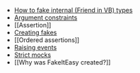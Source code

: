 * [How to fake internal (Friend in VB) types](A-guide-for-faking-internal-%28Friend%29-types.)
* [Argument constraints](ArgumentConstraints)
* [[Assertion]]
* [Creating fakes](CreatingFakes)
* [[Ordered assertions]]
* [Raising events](RaisingEvents)
* [Strict mocks](StrictMocks)
* [[Why was FakeItEasy created?]]